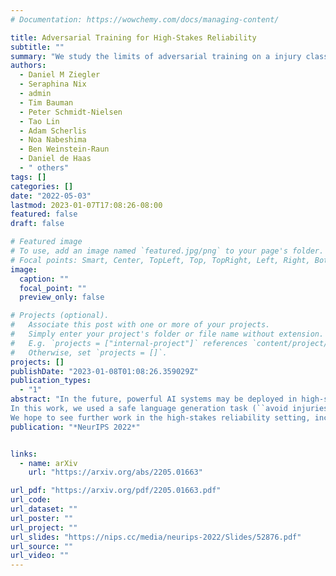 ```yaml
---
# Documentation: https://wowchemy.com/docs/managing-content/

title: Adversarial Training for High-Stakes Reliability
subtitle: ""
summary: "We study the limits of adversarial training on a injury classification task using a variety of attacks including a new saliency map--based snippet rewrite tool to assist our human adversaries. While advesarial training was not able to eliminate all in-distribution failures, it did increase robustness to the adversarial attacks that we trained on."
authors:
  - Daniel M Ziegler
  - Seraphina Nix
  - admin
  - Tim Bauman
  - Peter Schmidt-Nielsen
  - Tao Lin
  - Adam Scherlis
  - Noa Nabeshima
  - Ben Weinstein-Raun
  - Daniel de Haas
  - " others"
tags: []
categories: []
date: "2022-05-03"
lastmod: 2023-01-07T17:08:26-08:00
featured: false
draft: false

# Featured image
# To use, add an image named `featured.jpg/png` to your page's folder.
# Focal points: Smart, Center, TopLeft, Top, TopRight, Left, Right, BottomLeft, Bottom, BottomRight.
image:
  caption: ""
  focal_point: ""
  preview_only: false

# Projects (optional).
#   Associate this post with one or more of your projects.
#   Simply enter your project's folder or file name without extension.
#   E.g. `projects = ["internal-project"]` references `content/project/deep-learning/index.md`.
#   Otherwise, set `projects = []`.
projects: []
publishDate: "2023-01-08T01:08:26.359029Z"
publication_types:
  - "1"
abstract: "In the future, powerful AI systems may be deployed in high-stakes settings, where a single failure could be catastrophic. One technique for improving AI safety in high-stakes settings is adversarial training, which uses an adversary to generate examples to train on in order to achieve better worst-case performance.
In this work, we used a safe language generation task (``avoid injuries'') as a testbed for achieving high reliability through adversarial training. We created a series of adversarial training techniques -- including a tool that assists human adversaries -- to find and eliminate failures in a classifier that filters text completions suggested by a generator. In our task, we determined that we can set very conservative classifier thresholds without significantly impacting the quality of the filtered outputs. We found that adversarial training increased robustness to the adversarial attacks that we trained on -- doubling the time for our contractors to find adversarial examples both with our tool (from 13 to 26 minutes) and without (from 20 to 44 minutes) -- without affecting in-distribution performance.
We hope to see further work in the high-stakes reliability setting, including more powerful tools for enhancing human adversaries and better ways to measure high levels of reliability, until we can confidently rule out the possibility of catastrophic deployment-time failures of powerful models."
publication: "*NeurIPS 2022*"


links:
  - name: arXiv
    url: "https://arxiv.org/abs/2205.01663"

url_pdf: "https://arxiv.org/pdf/2205.01663.pdf"
url_code:
url_dataset: ""
url_poster: ""
url_project: ""
url_slides: "https://nips.cc/media/neurips-2022/Slides/52876.pdf"
url_source: ""
url_video: ""
---
```

